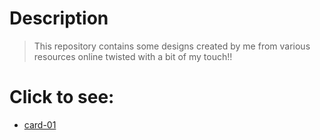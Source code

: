 # Description

> This repository contains some designs created by me from various resources online twisted with a bit of my touch!!

# Click to see:
- [card-01](https://rahiq-rahman.github.io/Designs/card1.html)
